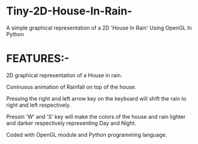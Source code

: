 # Tiny-2D-House-In-Rain-
A simple graphical representation of a 2D 'House In Rain' Using OpenGL In Python

# FEATURES:-

2D graphical representation of a House in rain.

Coninuous animation of Rainfall on top of the house.

Pressing the right and left arrow key on the keyboard will shift the rain to right and left respectively.
  
Pressin 'W' and 'S' key will make the colors of the house and rain lighter and darker respectively representing Day and Night.

Coded with OpenGL module and Python programming language.
